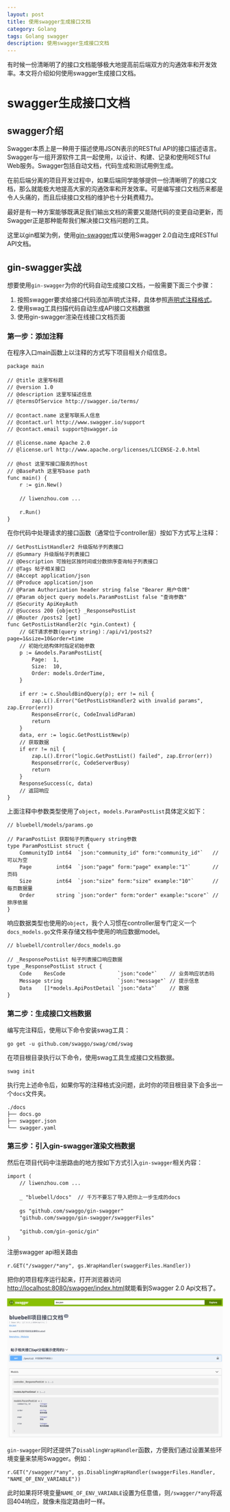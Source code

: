 ```yaml
---
layout: post
title: 使用swagger生成接口文档
category: Golang
tags: Golang swagger
description: 使用swagger生成接口文档
---
```


有时候一份清晰明了的接口文档能够极大地提高前后端双方的沟通效率和开发效率。本文将介绍如何使用swagger生成接口文档。

swagger生成接口文档
=============

swagger介绍
---------

Swagger本质上是一种用于描述使用JSON表示的RESTful API的接口描述语言。Swagger与一组开源软件工具一起使用，以设计、构建、记录和使用RESTful Web服务。Swagger包括自动文档，代码生成和测试用例生成。

在前后端分离的项目开发过程中，如果后端同学能够提供一份清晰明了的接口文档，那么就能极大地提高大家的沟通效率和开发效率。可是编写接口文档历来都是令人头痛的，而且后续接口文档的维护也十分耗费精力。

最好是有一种方案能够既满足我们输出文档的需要又能随代码的变更自动更新，而Swagger正是那种能帮我们解决接口文档问题的工具。

这里以gin框架为例，使用[gin-swagger](https://github.com/swaggo/gin-swagger)库以使用Swagger 2.0自动生成RESTful API文档。

gin-swagger实战
-------------

想要使用`gin-swagger`为你的代码自动生成接口文档，一般需要下面三个步骤：

1.  按照swagger要求给接口代码添加声明式注释，具体参照[声明式注释格式](https://swaggo.github.io/swaggo.io/declarative_comments_format/)。
2.  使用swag工具扫描代码自动生成API接口文档数据
3.  使用gin-swagger渲染在线接口文档页面

### 第一步：添加注释

在程序入口main函数上以注释的方式写下项目相关介绍信息。

    package main
    
    // @title 这里写标题
    // @version 1.0
    // @description 这里写描述信息
    // @termsOfService http://swagger.io/terms/
    
    // @contact.name 这里写联系人信息
    // @contact.url http://www.swagger.io/support
    // @contact.email support@swagger.io
    
    // @license.name Apache 2.0
    // @license.url http://www.apache.org/licenses/LICENSE-2.0.html
    
    // @host 这里写接口服务的host
    // @BasePath 这里写base path
    func main() {
    	r := gin.New()
    
    	// liwenzhou.com ...
    
    	r.Run()
    }


在你代码中处理请求的接口函数（通常位于controller层）按如下方式写上注释：

    // GetPostListHandler2 升级版帖子列表接口
    // @Summary 升级版帖子列表接口
    // @Description 可按社区按时间或分数排序查询帖子列表接口
    // @Tags 帖子相关接口
    // @Accept application/json
    // @Produce application/json
    // @Param Authorization header string false "Bearer 用户令牌"
    // @Param object query models.ParamPostList false "查询参数"
    // @Security ApiKeyAuth
    // @Success 200 {object} _ResponsePostList
    // @Router /posts2 [get]
    func GetPostListHandler2(c *gin.Context) {
    	// GET请求参数(query string)：/api/v1/posts2?page=1&size=10&order=time
    	// 初始化结构体时指定初始参数
    	p := &models.ParamPostList{
    		Page:  1,
    		Size:  10,
    		Order: models.OrderTime,
    	}
    
    	if err := c.ShouldBindQuery(p); err != nil {
    		zap.L().Error("GetPostListHandler2 with invalid params", zap.Error(err))
    		ResponseError(c, CodeInvalidParam)
    		return
    	}
    	data, err := logic.GetPostListNew(p)
    	// 获取数据
    	if err != nil {
    		zap.L().Error("logic.GetPostList() failed", zap.Error(err))
    		ResponseError(c, CodeServerBusy)
    		return
    	}
    	ResponseSuccess(c, data)
    	// 返回响应
    }


上面注释中参数类型使用了`object`，`models.ParamPostList`具体定义如下：

    // bluebell/models/params.go
    
    // ParamPostList 获取帖子列表query string参数
    type ParamPostList struct {
    	CommunityID int64  `json:"community_id" form:"community_id"`   // 可以为空
    	Page        int64  `json:"page" form:"page" example:"1"`       // 页码
    	Size        int64  `json:"size" form:"size" example:"10"`      // 每页数据量
    	Order       string `json:"order" form:"order" example:"score"` // 排序依据
    }


响应数据类型也使用的`object`，我个人习惯在controller层专门定义一个`docs_models.go`文件来存储文档中使用的响应数据model。

    // bluebell/controller/docs_models.go
    
    // _ResponsePostList 帖子列表接口响应数据
    type _ResponsePostList struct {
    	Code    ResCode                 `json:"code"`    // 业务响应状态码
    	Message string                  `json:"message"` // 提示信息
    	Data    []*models.ApiPostDetail `json:"data"`    // 数据
    }


### 第二步：生成接口文档数据

编写完注释后，使用以下命令安装swag工具：

    go get -u github.com/swaggo/swag/cmd/swag


在项目根目录执行以下命令，使用swag工具生成接口文档数据。

    swag init


执行完上述命令后，如果你写的注释格式没问题，此时你的项目根目录下会多出一个`docs`文件夹。

    ./docs
    ├── docs.go
    ├── swagger.json
    └── swagger.yaml


### 第三步：引入gin-swagger渲染文档数据

然后在项目代码中注册路由的地方按如下方式引入`gin-swagger`相关内容：


    import (
    	// liwenzhou.com ...
    
    	_ "bluebell/docs"  // 千万不要忘了导入把你上一步生成的docs
    
    	gs "github.com/swaggo/gin-swagger"
    	"github.com/swaggo/gin-swagger/swaggerFiles"
    
    	"github.com/gin-gonic/gin"
    )


注册swagger api相关路由

    r.GET("/swagger/*any", gs.WrapHandler(swaggerFiles.Handler))


把你的项目程序运行起来，打开浏览器访问[http://localhost:8080/swagger/index.html](http://localhost:8080/swagger/index.html)就能看到Swagger 2.0 Api文档了。

![gin_swagger文档](/assets/image/gin_swagger.png)

`gin-swagger`同时还提供了`DisablingWrapHandler`函数，方便我们通过设置某些环境变量来禁用Swagger。例如：

    r.GET("/swagger/*any", gs.DisablingWrapHandler(swaggerFiles.Handler, "NAME_OF_ENV_VARIABLE"))


此时如果将环境变量`NAME_OF_ENV_VARIABLE`设置为任意值，则`/swagger/*any`将返回404响应，就像未指定路由时一样。
